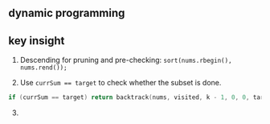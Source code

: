 ## dynamic programming

## key insight
1. Descending for pruning and pre-checking: `sort(nums.rbegin(), nums.rend());`

2. Use `currSum == target` to check whether the subset is done.
```cpp
if (currSum == target) return backtrack(nums, visited, k - 1, 0, 0, target);
```

3.